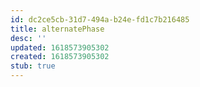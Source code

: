 ```yaml
---
id: dc2ce5cb-31d7-494a-b24e-fd1c7b216485
title: alternatePhase
desc: ''
updated: 1618573905302
created: 1618573905302
stub: true
---
```


